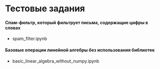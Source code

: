 # Тестовые задания

#### Спам-фильтр, который фильтрует письма, содержащие цифры в словах
- spam_filter.ipynb

#### Базовые операции линейной алгебры без использования библиотек
- basic_linear_algebra_without_numpy.ipynb